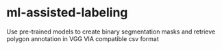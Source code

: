 # ml-assisted-labeling
Use pre-trained models to create binary segmentation masks and retrieve polygon annotation in VGG VIA compatible csv format
